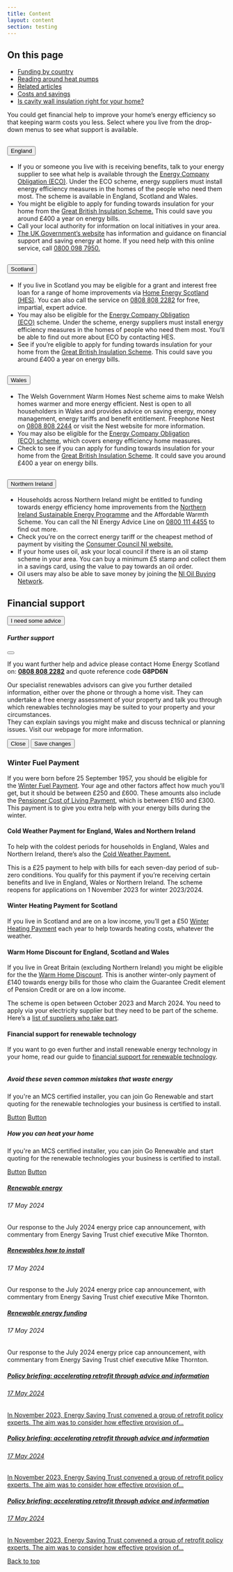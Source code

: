 ```yaml
---
title: Content
layout: content
section: testing
---
```


<div class="contents-table mt-5 mb-5">
  <h2 class="h5">On this page</h2>
  <ul>
    <li><a href="#funding">Funding by country</a></li>
    <li><a href="#heat-pumps">Reading around heat pumps</a></li>
    <li><a href="#related">Related articles</a></li>
    <li><a href="#costs">Costs and savings</a></li>
    <li><a href="#cavity">Is cavity wall insulation right for your home?</a></li>
  </ul>
</div>

<p class="mb-5">You could get financial help to improve your home’s energy efficiency so that keeping warm costs you less.
Select where you live from the drop-down menus to see what support is available.</p>

<div class="accordion accordion-flush mb-5" id="funding">
  <div class="accordion-item">
    <h2 class="accordion-header" id="flush-headingOne">
      <button class="accordion-button collapsed" type="button" data-bs-toggle="collapse" data-bs-target="#flush-collapseOne" aria-expanded="false" aria-controls="flush-collapseOne">
        England
      </button>
    </h2>
    <div id="flush-collapseOne" class="accordion-collapse collapse" aria-labelledby="flush-headingOne">
      <div class="accordion-body">
        <ul>
          <li>If you or someone you live with is receiving benefits, talk to your energy supplier to see what help is available through the <a href="#">Energy Company Obligation (ECO)</a>. Under the ECO scheme, energy suppliers must install energy efficiency measures in the homes of the people who need them most. The scheme is available in England, Scotland and Wales.</li>
          <li>You might be eligible to apply for funding towards insulation for your home from the <a href="#">Great British Insulation Scheme.</a> This could save you around £400 a year on energy bills.</li>
          <li>Call your local authority for information on local initiatives in your area.</li>
          <li><a href="#">The UK Government’s website</a> has information and guidance on financial support and saving energy at home. If you need help with this online service, call <a href="#">0800 098 7950.</a></li>
        </ul>
      </div>
    </div>
  </div>
  <div class="accordion-item">
    <h2 class="accordion-header" id="flush-headingTwo">
      <button class="accordion-button collapsed" type="button" data-bs-toggle="collapse" data-bs-target="#flush-collapseTwo" aria-expanded="false" aria-controls="flush-collapseTwo">
        Scotland
      </button>
    </h2>
    <div id="flush-collapseTwo" class="accordion-collapse collapse" aria-labelledby="flush-headingTwo">
      <div class="accordion-body">
        <ul>
          <li>If you live in Scotland you may be eligible for a grant and interest free loan for a range of home improvements via <a href="#">Home Energy Scotland (HES)</a>. You can also call the service on <a href="#">0808 808 2282</a> for free, impartial, expert advice.</li>
          <li>You may also be eligible for the <a href="#">Energy Company Obligation (ECO)</a> scheme. Under the scheme, energy suppliers must install energy efficiency measures in the homes of people who need them most. You’ll be able to find out more about ECO by contacting HES.</li>
          <li>See if you’re eligible to apply for funding towards insulation for your home from the <a href="#">Great British Insulation Scheme</a>. This could save you around £400 a year on energy bills.</li>
        </ul>
      </div>
    </div>
  </div>
  <div class="accordion-item">
    <h2 class="accordion-header" id="flush-headingThree">
      <button class="accordion-button collapsed" type="button" data-bs-toggle="collapse" data-bs-target="#flush-collapseThree" aria-expanded="false" aria-controls="flush-collapseThree">
        Wales
      </button>
    </h2>
    <div id="flush-collapseThree" class="accordion-collapse collapse" aria-labelledby="flush-headingThree">
      <div class="accordion-body">
        <ul>
          <li>The Welsh Government Warm Homes Nest scheme aims to make Welsh homes warmer and more energy efficient. Nest is open to all householders in Wales and provides advice on saving energy, money management, energy tariffs and benefit entitlement. Freephone Nest on <a href="#">0808 808 2244</a> or visit the Nest website for more information.</li>
          <li>You may also be eligible for the <a href="#">Energy Company Obligation (ECO) scheme</a>, which covers energy efficiency home measures.</li>
          <li>Check to see if you can apply for funding towards insulation for your home from the <a href="#">Great British Insulation Scheme</a>. It could save you around £400 a year on energy bills.</li>
        </ul>
      </div>
    </div>
  </div>
  <div class="accordion-item">
    <h2 class="accordion-header" id="flush-headingThree">
      <button class="accordion-button collapsed" type="button" data-bs-toggle="collapse" data-bs-target="#flush-collapseThree" aria-expanded="false" aria-controls="flush-collapseThree">
        Northern Ireland
      </button>
    </h2>
    <div id="flush-collapseThree" class="accordion-collapse collapse" aria-labelledby="flush-headingThree">
      <div class="accordion-body">
        <ul>
          <li>Households across Northern Ireland might be entitled to funding towards energy efficiency home improvements from the <a href="#">Northern Ireland Sustainable Energy Programme</a> and the Affordable Warmth Scheme. You can call the NI Energy Advice Line on <a href="#">0800 111 4455</a> to find out more.</li>
          <li>Check you’re on the correct energy tariff or the cheapest method of payment by visiting the <a href="#">Consumer Council NI website.</a></li>
          <li>If your home uses oil, ask your local council if there is an oil stamp scheme in your area. You can buy a minimum £5 stamp and collect them in a savings card, using the value to pay towards an oil order.</li>
          <li>Oil users may also be able to save money by joining the <a href="#">NI Oil Buying Network</a>.</li>
        </ul>
      </div>
    </div>
  </div>
</div>

<h2 id="heat-pumps">Financial support</h2>
<!-- Button trigger modal -->
<button type="button" class="btn btn-primary mb-5 mt-3" data-bs-toggle="modal" data-bs-target="#exampleModal">
  I need some advice
</button>

<!-- Modal -->
<div class="modal fade" id="exampleModal" tabindex="-1" aria-labelledby="exampleModalLabel" aria-hidden="true">
  <div class="modal-dialog">
    <div class="modal-content">
      <div class="modal-header">
        <h5 class="modal-title" id="exampleModalLabel">Further support</h5>
        <button type="button" class="btn-close" data-bs-dismiss="modal" aria-label="Close"></button>
      </div>
      <div class="modal-body">
        <p>If you want further help and advice please contact Home Energy Scotland on: <a href=""><b>0808 808 2282</b></a> and quote reference code <b>G8PD6N</b></p>
        <p>Our specialist renewables advisors can give you further detailed information, either over the phone or through a home visit. They can undertake a free energy assessment of your property and talk you through which renewables technologies may be suited to your property and your circumstances.
        <br>They can explain savings you might make and discuss technical or planning issues. Visit our webpage for more information.</p>
      </div>
      <div class="modal-footer">
        <button type="button" class="btn btn-secondary btn-sm" data-bs-dismiss="modal">Close</button>
        <button type="button" class="btn btn-primary btn-sm">Save changes</button>
      </div>
    </div>
  </div>
</div>

<h3 class="h5 mb-4">Winter Fuel Payment</h3>

<p>If you were born before 25 September 1957, you should be eligible for the <a href="">Winter Fuel Payment</a>. Your age and other factors affect how much you’ll get, but it should be between £250 and £600. These amounts also include the <a href="">Pensioner Cost of Living Payment</a>, which is between £150 and £300. This payment is to give you extra help with your energy bills during the winter.</p>

<h4 class="h6 mt-4">Cold Weather Payment for England, Wales and Northern Ireland</h4>
<p>To help with the coldest periods for households in England, Wales and Northern Ireland, there’s also the <a href="">Cold Weather Payment.</a></p>

<p>This is a £25 payment to help with bills for each seven-day period of sub-zero conditions.
You qualify for this payment if you’re receiving certain benefits and live in England, Wales or Northern Ireland.
The scheme reopens for applications on 1 November 2023 for winter 2023/2024.</p>

<h4 class="h6 mt-4">Winter Heating Payment for Scotland</h4>
<p>If you live in Scotland and are on a low income, you’ll get a £50 <a href="">Winter Heating Payment</a> each year to help towards heating costs, whatever the weather.</p>

<h4 class="h6 mt-4">Warm Home Discount for England, Scotland and Wales</h4>
<p>If you live in Great Britain (excluding Northern Ireland) you might be eligible for the the <a href="">Warm Home Discount</a>.
This is another winter-only payment of £140 towards energy bills for those who claim the Guarantee Credit element of Pension Credit or are on a low income.</p>
<p>The scheme is open between October 2023 and March 2024. You need to apply via your electricity supplier but they need to be part of the scheme. Here’s a <a href="">list of suppliers who take part</a>.</p>

<h4 class="h6 mt-4">Financial support for renewable technology</h4>
<p>If you want to go even further and install renewable energy technology in your home, read our guide to <a href="">financial support for renewable technology</a>.</p>

<div id="related" class="d-flex flex-wrap justify-content-between mt-5" style="gap: 40px;">
  <div class="card card-button card-borderless" style="flex: 1 1 calc(50% - 1.5rem);">
  <img class="card-img-top" src="../assets/example-images/card-img.jpeg" alt="">
    <div class="card-body">
      <h5 class="card-title">Avoid these seven common mistakes that waste energy</h5>
      <p class="card-text">If you're an MCS certified installer, you can join Go Renewable and start quoting for the renewable technologies your business is certified to install.</p>
      <a href="#" class="btn btn-primary">Button</a>
      <a href="#" class="btn btn-secondary">Button</a>
    </div>
  </div>
  <div class="card card-button card-borderless" style="flex: 1 1 calc(50% - 40px);">
  <img class="card-img-top" src="../assets/example-images/card-img.jpeg" alt="">
    <div class="card-body">
      <h5 class="card-title">How you can heat your home</h5>
      <p class="card-text">If you're an MCS certified installer, you can join Go Renewable and start quoting for the renewable technologies your business is certified to install.</p>
      <a href="#" class="btn btn-primary">Button</a>
      <a href="#" class="btn btn-secondary">Button</a>
    </div>
  </div>
</div>

<div id="costs" class="d-flex flex-wrap justify-content-between mt-5" style="gap: 20px;">
  <div class="card card-simple-article" style="flex: 1 1 calc(33% - 40px);">
    <div class="card-body">
      <a class="card-title-link" href="#"><h5 class="card-title">Renewable energy</h5></a>
      <h6 class="card-subtitle mb-3 text-muted">17 May 2024</h6>
      <p class="card-text">Our response to the July 2024 energy price cap announcement, with commentary from Energy Saving Trust chief executive Mike Thornton.</p>
    </div>
  </div>
  <div class="card card-simple-article" style="flex: 1 1 calc(33% - 40px);">
    <div class="card-body">
      <a class="card-title-link" href="#"><h5 class="card-title">Renewables how to install</h5></a>
      <h6 class="card-subtitle mb-3 text-muted">17 May 2024</h6>
      <p class="card-text">Our response to the July 2024 energy price cap announcement, with commentary from Energy Saving Trust chief executive Mike Thornton.</p>
    </div>
  </div>
  <div class="card card-simple-article" style="flex: 1 1 calc(33% - 40px);">
    <div class="card-body">
      <a class="card-title-link" href="#"><h5 class="card-title">Renewable energy funding</h5></a>
      <h6 class="card-subtitle mb-3 text-muted">17 May 2024</h6>
      <p class="card-text">Our response to the July 2024 energy price cap announcement, with commentary from Energy Saving Trust chief executive Mike Thornton.</p>
    </div>
  </div>
</div>

<div id="cavity" class="d-flex flex-wrap justify-content-between mt-5" style="gap: 20px;">
  <a href="#" class="card card-article" style="flex: 1 1 calc(33% - 40px);">
    <div class="card-body">
      <h5 class="card-title">Policy briefing: accelerating retrofit through advice and information</h5>
      <h6 class="card-subtitle">17 May 2024</h6>
      <p class="card-text">In November 2023, Energy Saving Trust convened a group of retrofit policy experts. The aim was to consider how effective provision of…</p>
    </div>
  </a>
  <a href="#" class="card card-article" style="flex: 1 1 calc(33% - 40px);">
    <div class="card-body">
      <h5 class="card-title">Policy briefing: accelerating retrofit through advice and information</h5>
      <h6 class="card-subtitle">17 May 2024</h6>
      <p class="card-text">In November 2023, Energy Saving Trust convened a group of retrofit policy experts. The aim was to consider how effective provision of…</p>
    </div>
  </a>
  <a href="#" class="card card-article" style="flex: 1 1 calc(33% - 40px);">
    <div class="card-body">
      <h5 class="card-title">Policy briefing: accelerating retrofit through advice and information</h5>
      <h6 class="card-subtitle">17 May 2024</h6>
      <p class="card-text">In November 2023, Energy Saving Trust convened a group of retrofit policy experts. The aim was to consider how effective provision of…</p>
    </div>
  </a>
</div>

<a href="#" class="back-to-top fixed">Back to top</a>